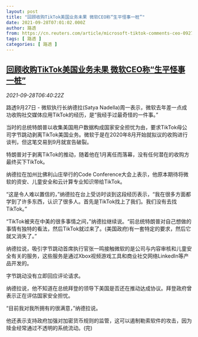 ```yaml
---
layout: post
title: "回顾收购TikTok美国业务未果 微软CEO称“生平怪事一桩”"
date: 2021-09-28T07:01:02.000Z
author: 路透
from: https://cn.reuters.com/article/microsoft-tiktok-comments-ceo-0927-mon-idCNKBS2GO0I0
tags: [ 路透 ]
categories: [ 路透 ]
---
```

<!--1632812462000-->
[回顾收购TikTok美国业务未果 微软CEO称“生平怪事一桩”](https://cn.reuters.com/article/microsoft-tiktok-comments-ceo-0927-mon-idCNKBS2GO0I0)
------

<div>
<div><i>2021-09-28T06:40:22Z</i></div><p>路透9月27日 - 微软执行长纳德拉(Satya Nadella)周一表示，微软去年差一点成功收购社交媒体应用TikTok的经历，是“我经手过最奇怪的一件事。”</p><p>当时的总统特朗普以收集美国用户数据构成国家安全担忧为由，要求TikTok母公司字节跳动剥离TikTok美国业务。微软于是在2020年8月开始就拟议的收购进行谈判，但这笔交易到9月就宣告破裂。</p><p>特朗普对于剥离TikTok的推动，随着他在1月离任而落幕，没有任何潜在的收购方最终买下TikTok。</p><p>纳德拉在加州比佛利山庄举行的Code Conference大会上表示，他原本期待将微软的资安、儿童安全和云计算专业知识带给TikTok。</p><p>“这是令人难以置信的，”纳德拉在台上受访时谈到这段经历表示，“我在很多方面都学到了许多东西，认识了很多人。首先是TikTok找上了我们。我们没有去找TikTok。”</p><p>“TikTok被夹在中美的很多事情之间，”纳德拉继续说。“前总统特朗普对自己想做的事情有独特的看法，然后TikTok就过来了。(美国政府)有一套特定的要求，然后它就又消失了。”</p><p>纳德拉说，吸引字节跳动首席执行官张一鸣接触微软的是公司与内容审核和儿童安全有关的服务，这些服务是通过Xbox视频游戏工具和商业社交网络LinkedIn等产品开发的。</p><p>字节跳动没有立即回应评论请求。</p><p>纳德拉说，他不知道在总统拜登的领导下美国是否还在推动达成协议。拜登政府曾表示正在评估国家安全担忧。</p><p>“目前我对我所拥有的很满意，”纳德拉说。</p><p>他还表示支持政府加强对加密货币规则的监管，这可以遏制勒索软件的攻击，因为赎金经常通过不透明的系统流动。(完)</p>
</div>
